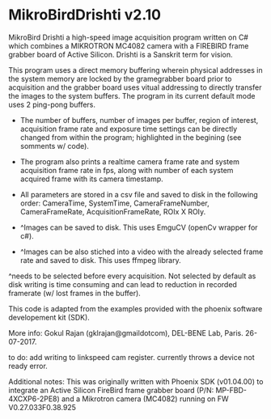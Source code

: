 # MikroBirdDrishti v2.10

MikroBird Drishti a high-speed image acquisition program written on C# which combines a MIKROTRON MC4082 camera 
with a FIREBIRD frame grabber board of Active Silicon. Drishti is a Sanskrit term for vision.

This program  uses a direct memory buffering wherein physical addresses in the system memory are locked 
by the gramegrabber board prior to acquisition and the grabber board uses vitual addressing to directly
transfer the images to the system buffers. The program in its current default mode uses 2 ping-pong buffers.

* The number of buffers, number of images per buffer, region of interest, acquisition frame rate and exposure time 
settings can be directly changed from within the program; highlighted in the begining (see somments w/ code).

* The program also prints a realtime camera frame rate and system acquisition frame rate in fps, along with number of each system acquired frame with its camera timestamp.

* All parameters are stored in a csv file and saved to disk in the following order:  CameraTime, SystemTime, CameraFrameNumber, CameraFrameRate, AcquisitionFrameRate, ROIx X ROIy.

* ^Images can be saved to disk. This uses EmguCV (openCv wrapper for c#).

* ^Images can be also stiched into a video with the already selected frame rate and saved to disk. This uses ffmpeg library.

^needs to be selected before every acquisition. Not selected by default as disk writing is time consuming and can lead to reduction 
in recorded framerate (w/ lost frames in the buffer).
        
This code is adapted from the examples provided with the phoenix software developement kit (SDK). 

More info: Gokul Rajan (gklrajan@gmaildotcom), DEL-BENE Lab, Paris. 26-07-2017.

to do: add writing to linkspeed cam register. currently throws a device not ready error.

Additional notes:
This was originally written with Phoenix SDK (v01.04.00) to integrate an Active Silicon FireBird frame grabber board (P/N: MP-FBD-4XCXP6-2PE8) and a Mikrotron camera (MC4082) running on FW V0.27.033F0.38.925
